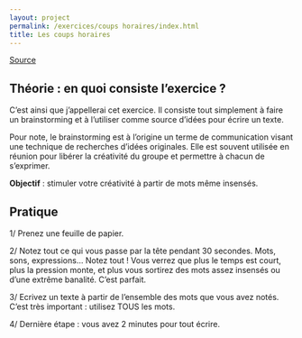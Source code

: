 ```yaml
---
layout: project
permalink: /exercices/coups horaires/index.html
title: Les coups horaires
---
```


[Source](http://des-mots-et-des-lettres.com/exercices-decriture-creative)

## Théorie : en quoi consiste l’exercice ?

C’est ainsi que j’appellerai cet exercice. Il consiste tout simplement à faire un brainstorming et à l’utiliser comme source d’idées pour écrire un texte.

Pour note, le brainstorming est à l’origine un terme de communication visant une technique de recherches d’idées originales. Elle est souvent utilisée en réunion pour libérer la créativité du groupe et permettre à chacun de s’exprimer.

__Objectif__ : stimuler votre créativité à partir de mots même insensés.

## Pratique

1/ Prenez une feuille de papier.

2/ Notez tout ce qui vous passe par la tête pendant 30 secondes. Mots, sons, expressions… Notez tout ! Vous verrez que plus le temps est court, plus la pression monte, et plus vous sortirez des mots assez insensés ou d’une extrême banalité. C’est parfait.

3/ Ecrivez un texte à partir de l’ensemble des mots que vous avez notés. C’est très important : utilisez TOUS les mots.

4/ Dernière étape : vous avez 2 minutes pour tout écrire.